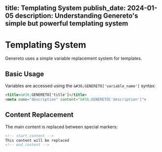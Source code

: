 title: Templating System
publish_date: 2024-01-05
description: Understanding Genereto's simple but powerful templating system
---

# Templating System

Genereto uses a simple variable replacement system for templates.

## Basic Usage

Variables are accessed using the `&#36;GENERETO['variable_name']` syntax:

```html
<title>&#36;GENERETO['title']</title>
<meta name="description" content="&#36;GENERETO['description']">
```

## Content Replacement

The main content is replaced between special markers:

```html
<!-- start_content -->
This content will be replaced
<!-- end_content -->
```